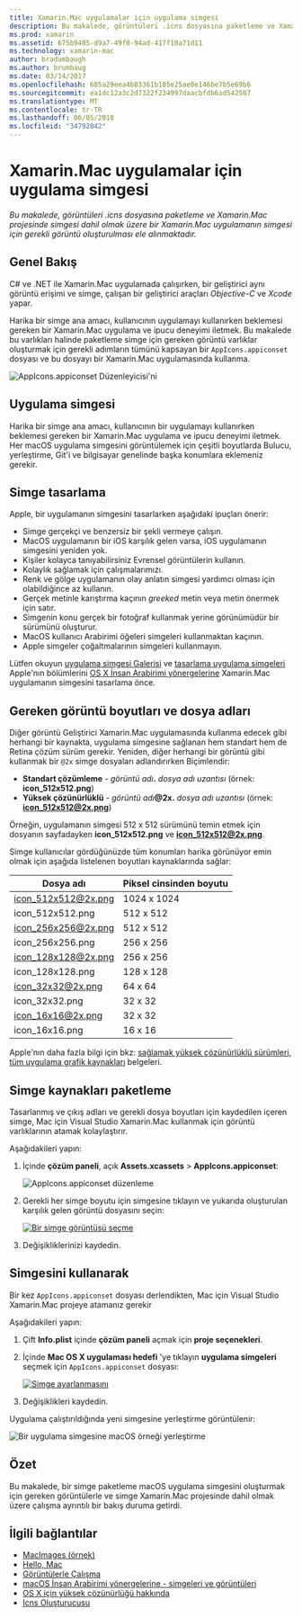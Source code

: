 ```yaml
---
title: Xamarin.Mac uygulamalar için uygulama simgesi
description: Bu makalede, görüntüleri .icns dosyasına paketleme ve Xamarin.Mac projesinde simgesi dahil olmak üzere bir Xamarin.Mac uygulamanın simgesi için gerekli görüntü oluşturulması ele alınmaktadır.
ms.prod: xamarin
ms.assetid: 675b9405-d9a7-49f0-94ad-417f10a71d11
ms.technology: xamarin-mac
author: bradumbaugh
ms.author: brumbaug
ms.date: 03/14/2017
ms.openlocfilehash: 685a29eea4b03361b185e25ae0e146be7b5e69b6
ms.sourcegitcommit: ea1dc12a3c2d7322f234997daacbfdb6ad542507
ms.translationtype: MT
ms.contentlocale: tr-TR
ms.lasthandoff: 06/05/2018
ms.locfileid: "34792042"
---
```

# <a name="application-icon-for-xamarinmac-apps"></a>Xamarin.Mac uygulamalar için uygulama simgesi

_Bu makalede, görüntüleri .icns dosyasına paketleme ve Xamarin.Mac projesinde simgesi dahil olmak üzere bir Xamarin.Mac uygulamanın simgesi için gerekli görüntü oluşturulması ele alınmaktadır._


## <a name="overview"></a>Genel Bakış

C# ve .NET ile Xamarin.Mac uygulamada çalışırken, bir geliştirici aynı görüntü erişimi ve simge, çalışan bir geliştirici araçları *Objective-C* ve *Xcode* yapar.

Harika bir simge ana amacı, kullanıcının uygulamayı kullanırken beklemesi gereken bir Xamarin.Mac uygulama ve ipucu deneyimi iletmek. Bu makalede bu varlıkları halinde paketleme simge için gereken görüntü varlıklar oluşturmak için gerekli adımların tümünü kapsayan bir `AppIcons.appiconset` dosyası ve bu dosyayı bir Xamarin.Mac uygulamasında kullanma.

![AppIcons.appiconset Düzenleyicisi'ni](app-icon-images/intro01.png "AppIcons.appiconset Düzenleyicisi")


## <a name="application-icon"></a>Uygulama simgesi

Harika bir simge ana amacı, kullanıcının bir uygulamayı kullanırken beklemesi gereken bir Xamarin.Mac uygulama ve ipucu deneyimi iletmek. Her macOS uygulama simgesini görüntülemek için çeşitli boyutlarda Bulucu, yerleştirme, Git'i ve bilgisayar genelinde başka konumlara eklemeniz gerekir.


## <a name="designing-the-icon"></a>Simge tasarlama

Apple, bir uygulamanın simgesini tasarlarken aşağıdaki ipuçları önerir:

- Simge gerçekçi ve benzersiz bir şekli vermeye çalışın.
- MacOS uygulamanın bir iOS karşılık gelen varsa, iOS uygulamanın simgesini yeniden yok.
- Kişiler kolayca tanıyabilirsiniz Evrensel görüntülerin kullanın.
- Kolaylık sağlamak için çalışmalarımızı.
- Renk ve gölge uygulamanın olay anlatın simgesi yardımcı olması için olabildiğince az kullanın.
- Gerçek metinle karıştırma kaçının _greeked_ metin veya metin önermek için satır.
- Simgenin konu gerçek bir fotoğraf kullanmak yerine görünümüdür bir sürümünü oluşturur.
- MacOS kullanıcı Arabirimi öğeleri simgeleri kullanmaktan kaçının.
- Apple simgeler çoğaltmalarının simgeleri kullanmayın.

Lütfen okuyun [uygulama simgesi Galerisi](https://developer.apple.com/library/mac/documentation/UserExperience/Conceptual/OSXHIGuidelines/Gallery.html#//apple_ref/doc/uid/20000957-CH88-SW1) ve [tasarlama uygulama simgeleri](https://developer.apple.com/library/mac/documentation/UserExperience/Conceptual/OSXHIGuidelines/Designing.html#//apple_ref/doc/uid/20000957-CH87-SW1) Apple'nın bölümlerini [OS X İnsan Arabirimi yönergelerine](https://developer.apple.com/library/mac/documentation/UserExperience/Conceptual/OSXHIGuidelines/) Xamarin.Mac uygulamanın simgesini tasarlama önce.


## <a name="required-image-sizes-and-filenames"></a>Gereken görüntü boyutları ve dosya adları

Diğer görüntü Geliştirici Xamarin.Mac uygulamasında kullanma edecek gibi herhangi bir kaynakta, uygulama simgesine sağlanan hem standart hem de Retina çözüm sürüm gerekir. Yeniden, diğer herhangi bir görüntü gibi kullanmak bir `@2x` simge dosyaları adlandırırken Biçimlendir:

- **Standart çözümleme**  - _görüntü adı_**.** _dosya adı uzantısı_ (örnek: **icon_512x512.png**)
- **Yüksek çözünürlüklü**  - _görüntü adı_**@2x.** _dosya adı uzantısı_ (örnek: **icon_512x512@2x.png**)

Örneğin, uygulamanın simgesi 512 x 512 sürümünü temin etmek için dosyanın sayfadayken **icon_512x512.png** ve **icon_512x512@2x.png**.

Simge kullanıcılar gördüğünüzde tüm konumları harika görünüyor emin olmak için aşağıda listelenen boyutları kaynaklarında sağlar:

|Dosya adı|Piksel cinsinden boyutu|
|---|---|
|icon_512x512@2x.png|1024 x 1024|
|icon_512x512.png|512 x 512|
|icon_256x256@2x.png|512 x 512|
|icon_256x256.png|256 x 256|
|icon_128x128@2x.png|256 x 256|
|icon_128x128.png|128 x 128|
|icon_32x32@2x.png|64 x 64|
|icon_32x32.png|32 x 32|
|icon_16x16@2x.png|32 x 32|
|icon_16x16.png|16 x 16|

Apple'nın daha fazla bilgi için bkz: [sağlamak yüksek çözünürlüklü sürümleri, tüm uygulama grafik kaynakları](https://developer.apple.com/library/mac/documentation/GraphicsAnimation/Conceptual/HighResolutionOSX/Optimizing/Optimizing.html#//apple_ref/doc/uid/TP40012302-CH7-SW3) belgeleri.


## <a name="packaging-the-icon-resources"></a>Simge kaynakları paketleme

Tasarlanmış ve çıkış adları ve gerekli dosya boyutları için kaydedilen içeren simge, Mac için Visual Studio Xamarin.Mac kullanmak için görüntü varlıklarının atamak kolaylaştırır.

Aşağıdakileri yapın:

1. İçinde **çözüm paneli**, açık **Assets.xcassets** > **AppIcons.appiconset**: 

    ![AppIcons.appiconset düzenleme](app-icon-images/intro01.png "AppIcons.appiconset düzenleme")
2. Gerekli her simge boyutu için simgesine tıklayın ve yukarıda oluşturulan karşılık gelen görüntü dosyasını seçin: 

    [![Bir simge görüntüsü seçme](app-icon-images/intro02.png "bir simge görüntüsü seçme")](app-icon-images/intro02-large.png#lightbox)
3. Değişikliklerinizi kaydedin.


## <a name="using-the-icon"></a>Simgesini kullanarak

Bir kez `AppIcons.appiconset` dosyası derlendikten, Mac için Visual Studio Xamarin.Mac projeye atamanız gerekir

Aşağıdakileri yapın:

1. Çift **Info.plist** içinde **çözüm paneli** açmak için **proje seçenekleri**.
2. İçinde **Mac OS X uygulaması hedefi** 'ye tıklayın **uygulama simgeleri** seçmek için `AppIcons.appiconset` dosyası: 

    [![Simge ayarlanmasını](app-icon-images/icon01.png "simge kümesi ayarlama")](app-icon-images/icon01-large.png#lightbox)
3. Değişiklikleri kaydedin.

Uygulama çalıştırıldığında yeni simgesine yerleştirme görüntülenir:

![Bir uygulama simgesine macOS örneği yerleştirme](app-icon-images/icon04.png "macOS bir uygulama simgesine örneği yerleştirme")


## <a name="summary"></a>Özet

Bu makalede, bir simge paketleme macOS uygulama simgesini oluşturmak için gereken görüntülerle ve simge Xamarin.Mac projesinde dahil olmak üzere çalışma ayrıntılı bir bakış duruma getirdi.


## <a name="related-links"></a>İlgili bağlantılar

- [MacImages (örnek)](https://developer.xamarin.com/samples/mac/MacImages/)
- [Hello, Mac](~/mac/get-started/hello-mac.md)
- [Görüntülerle Çalışma](~/mac/app-fundamentals/image.md)
- [macOS İnsan Arabirimi yönergelerine - simgeleri ve görüntüleri](https://developer.apple.com/macos/human-interface-guidelines/icons-and-images/image-size-and-resolution/)
- [OS X için yüksek çözünürlüğü hakkında](https://developer.apple.com/library/content/documentation/GraphicsAnimation/Conceptual/HighResolutionOSX/Introduction/Introduction.html)
- [Icns Oluşturucusu](https://itunes.apple.com/us/app/icns-builder/id554660130?mt=12)
